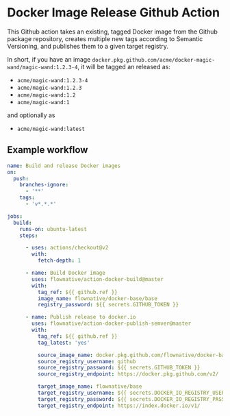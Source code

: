 # Docker Image Release Github Action

This Github action takes an existing, tagged Docker image from the Github package repository, 
creates multiple new tags according to Semantic Versioning, and publishes them to a given
target registry.

In short, if you have an image `docker.pkg.github.com/acme/docker-magic-wand/magic-wand:1.2.3-4`,
it will be tagged an released as:

- `acme/magic-wand:1.2.3-4`
- `acme/magic-wand:1.2.3`
- `acme/magic-wand:1.2`
- `acme/magic-wand:1`

and optionally as 
- `acme/magic-wand:latest`

## Example workflow

````yaml
name: Build and release Docker images
on:
  push:
    branches-ignore:
      - '**'
    tags:
      - 'v*.*.*'

jobs:
  build:
    runs-on: ubuntu-latest
    steps:

      - uses: actions/checkout@v2
        with:
          fetch-depth: 1

      - name: Build Docker image
        uses: flownative/action-docker-build@master
        with:
          tag_ref: ${{ github.ref }}
          image_name: flownative/docker-base/base
          registry_password: ${{ secrets.GITHUB_TOKEN }}

      - name: Publish release to docker.io
        uses: flownative/action-docker-publish-semver@master
        with:
          tag_ref: ${{ github.ref }}
          tag_latest: 'yes'

          source_image_name: docker.pkg.github.com/flownative/docker-base/base
          source_registry_username: github
          source_registry_password: ${{ secrets.GITHUB_TOKEN }}
          source_registry_endpoint: https://docker.pkg.github.com/v2/

          target_image_name: flownative/base
          target_registry_username: ${{ secrets.DOCKER_IO_REGISTRY_USER }}
          target_registry_password: ${{ secrets.DOCKER_IO_REGISTRY_PASSWORD }}
          target_registry_endpoint: https://index.docker.io/v1/
````
